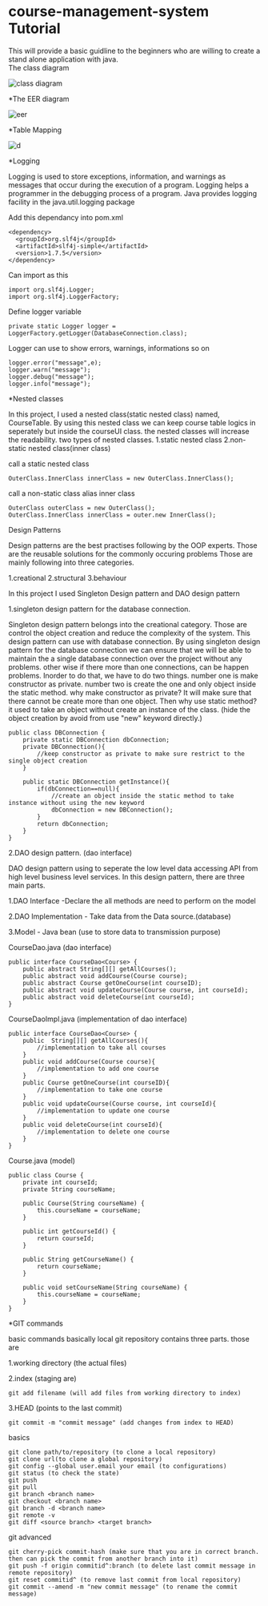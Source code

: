   # course-management-system Tutorial
This will provide a basic guidline to the beginners who are willing to create a stand alone application with java.                
	The class diagram
	
  ![class diagram](https://firebasestorage.googleapis.com/v0/b/firestorecrud-cdd76.appspot.com/o/course-management-system%2FClass%20Diagram.png?alt=media&token=079498be-d228-4a26-b895-afa9bf903eed)

*The EER diagram

![eer](https://firebasestorage.googleapis.com/v0/b/firestorecrud-cdd76.appspot.com/o/course-management-system%2FEER.png?alt=media&token=2642d98d-d567-476e-88fe-656b75d9b506)

*Table Mapping

![d](https://firebasestorage.googleapis.com/v0/b/firestorecrud-cdd76.appspot.com/o/course-management-system%2F1.png?alt=media&token=bcf68e80-7bd8-4397-93bc-0a7550eb2681)

*Logging

Logging is used to store exceptions, information, and warnings as messages that occur during the execution of a program.
Logging helps a programmer in the debugging process of a program. Java provides logging facility in the java.util.logging 
package

Add this dependancy into pom.xml

	<dependency>
	  <groupId>org.slf4j</groupId>
	  <artifactId>slf4j-simple</artifactId>
	  <version>1.7.5</version>
	</dependency>
	
Can import as this

	import org.slf4j.Logger;
	import org.slf4j.LoggerFactory;
	
Define logger variable 

	private static Logger logger = LoggerFactory.getLogger(DatabaseConnection.class);
	
Logger can use to show errors, warnings, informations so on

	logger.error("message",e);
	logger.warn("message");
	logger.debug("message");
	logger.info("message");
	
	
*Nested classes

In this project, I used a nested class(static nested class) named, CourseTable. By using this nested class we can keep course table logics in seperately but inside the courseUI class. the nested classes will increase the readability. two types of nested classes. 1.static nested class 2.non-static nested class(inner class)

call a static nested class
	
	OuterClass.InnerClass innerClass = new OuterClass.InnerClass();
call a non-static class alias inner class
	
	OuterClass outerClass = new OuterClass();
	OuterClass.InnerClass innerClass = outer.new InnerClass();
	
Design Patterns	

Design patterns are the best practises following by the OOP experts. Those are the reusable 
solutions for the commonly occuring problems
Those are mainly following into three categories.

1.creational  2.structural 3.behaviour

In this project I used Singleton Design pattern and DAO design pattern

1.singleton design pattern for the database connection.

Singleton design pattern belongs into the creational category. Those are control the object creation
and reduce the complexity of the system. This design pattern can use with database connection. By using 
singleton design pattern for the database connection we can ensure that we will be able to maintain the 
a single database connection over the project without any problems. other wise if there more than one connections, can
be happen problems. Inorder to do that, we have to do two things. number one is make constructor as private. number two is 
create the one and only object inside the static method. why make constructor as private? It will make sure
that there cannot be create more than one object. Then why use static method? it used to take an object 
without create an instance of the class. (hide the object creation by avoid from use "new" keyword directly.)

    public class DBConnection {
        private static DBConnection dbConnection;
        private DBConnection(){
            //keep constructor as private to make sure restrict to the single object creation
        }
    
        public static DBConnection getInstance(){
            if(dbConnection==null){
                //create an object inside the static method to take instance without using the new keyword
                dbConnection = new DBConnection();
            }
            return dbConnection;
        }
    }


2.DAO design pattern. (dao interface)

DAO design pattern using to seperate the low level data accessing API from high level business level
services. In this design pattern, there are three main parts. 

1.DAO Interface -Declare the all methods are need to perform on the model

2.DAO Implementation - Take data from the Data source.(database)

3.Model - Java bean (use to store data to transmission purpose)


CourseDao.java (dao interface)

    public interface CourseDao<Course> {    
        public abstract String[][] getAllCourses();    
        public abstract void addCourse(Course course);    
        public abstract Course getOneCourse(int courseID);    
        public abstract void updateCourse(Course course, int courseId);
        public abstract void deleteCourse(int courseId);
    }
    
CourseDaoImpl.java (implementation of dao interface)

    public interface CourseDao<Course> {    
        public  String[][] getAllCourses(){
            //implementation to take all courses
        }    
        public void addCourse(Course course){
            //implementation to add one course
        }   
        public Course getOneCourse(int courseID){
            //implementation to take one course
        }   
        public void updateCourse(Course course, int courseId){
            //implementation to update one course
        }
        public void deleteCourse(int courseId){
            //implementation to delete one course
        }
    }
    
Course.java (model)    
    
    public class Course {
        private int courseId;
        private String courseName;
    
        public Course(String courseName) {
            this.courseName = courseName;
        }
    
        public int getCourseId() {
            return courseId;
        }
    
        public String getCourseName() {
            return courseName;
        }
    
        public void setCourseName(String courseName) {
            this.courseName = courseName;
        }
    }

*GIT commands

basic commands
basically local git repository contains three parts. those are

1.working directory (the actual files)

2.index (staging are)
	
	git add filename (will add files from working directory to index)
		
3.HEAD (points to the last commit)

	git commit -m "commit message" (add changes from index to HEAD)
	
basics
	
	git clone path/to/repository (to clone a local repository)
	git clone url(to clone a global repository)
	git config --global user.email your email (to configurations)
	git status (to check the state)
	git push
	git pull 
	git branch <branch name> 
	git checkout <branch name>
	git branch -d <branch name>
	git remote -v
	git diff <source branch> <target branch>
	
git advanced

	git cherry-pick commit-hash (make sure that you are in correct branch. then can pick the commit from another branch into it)
	git push -f origin commitid^:branch (to delete last commit message in remote repository)
	git reset commitid^ (to remove last commit from local repository)
	git commit --amend -m "new commit message" (to rename the commit message)
